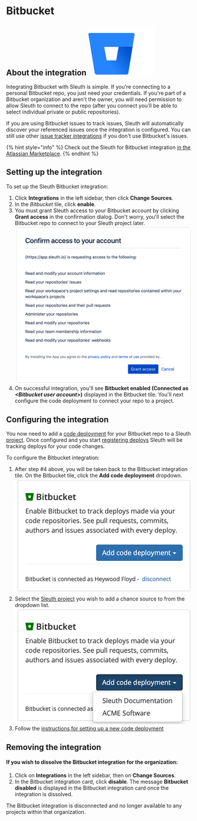 # Bitbucket

## About the integration ![](../../.gitbook/assets/bitbucket-2x-blue.png) 

Integrating Bitbucket with Sleuth is simple. If you're connecting to a personal Bitbucket repo, you just need your credentials. If you're part of a Bitbucket organization and aren't the owner, you will need permission to allow Sleuth to connect to the repo \(after you connect you'll be able to select individual private or public repositories\).

If you are using Bitbucket issues to track issues, Sleuth will automatically discover your referenced issues once the integration is configured. You can still use other [issue tracker integrations](../issue-trackers/) if you don't use Bitbucket's issues.

{% hint style="info" %}
Check out the Sleuth for Bitbucket integration [in the Atlassian Marketplace](https://marketplace.atlassian.com/apps/1223448/sleuth-for-bitbucket?hosting=cloud&tab=overview). 
{% endhint %}

## Setting up the integration

To set up the Sleuth Bitbucket integration: 

1. Click **Integrations** in the left sidebar, then click **Change Sources**. 
2. In the _Bitbucket_ tile, click **enable**. 
3. You must grant Sleuth access to your Bitbucket account by clicking **Grant access** in the confirmation dialog. Don't worry, you'll select the Bitbucket repo to connect to your Sleuth project later.   ![](../../.gitbook/assets/bitbucket-confirmation-dialog.png) 
4. On successful integration, you'll see **Bitbucket enabled \(Connected as** _**&lt;Bitbucket user account&gt;**_**\)** displayed in the Bitbucket tile. You'll next configure the code deployment to connect your repo to a project. 

## Configuring the integration

You now need to add a [code deployment](../../modeling-your-deployments/code-deployments/) for your Bitbucket repo to a Sleuth [project](../../modeling-your-deployments/projects/). Once configured and you start [registering deploys](../../modeling-your-deployments/code-deployments/how-to-register-a-deploy.md) Sleuth will be tracking deploys for your code changes. 

To configure the Bitbucket integration: 

1. After step \#4 above, you will be taken back to the Bitbucket integration tile. On the Bitbucket tile, click the **Add code deployment** dropdown.   ![](../../.gitbook/assets/bitbucket-add-code-deployment.png) 
2. Select the [Sleuth project](../../modeling-your-deployments/projects/) you wish to add a chance source to from the dropdown list.   ![](../../.gitbook/assets/bitbucket-add-code-deployment-withdropdown.png) 
3. Follow the [instructions for setting up a new code deployment](../../settings/project/code-deployments.md)

## Removing the integration

#### If you wish to dissolve the Bitbucket integration for the organization: 

1. Click on **Integrations** in the left sidebar, then on **Change Sources**. 
2. In the Bitbucket integration card, click **disable**. The message **Bitbucket disabled** is displayed in the Bitbucket integration card once the integration is dissolved.

The Bitbucket integration is disconnected and no longer available to any projects within that organization. 

